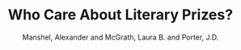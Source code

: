 ---
type: 'article'
pubkey: 'manshel2019'
author: 'Manshel, Alexander and McGrath, Laura B. and Porter, J.D.'
title: "Who Care About Literary Prizes?"
publisher: 'Public Books'
url: 'https://www.publicbooks.org/who-cares-about-literary-prizes/'
year: 2019
---